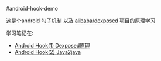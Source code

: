 #android-hook-demo

这是个android 勾子机制 以及 [alibaba/dexposed](https://github.com/alibaba/dexposed) 项目的原理学习

学习笔记在:

- [Android Hook(1) Dexposed原理](http://www.zhaoxiaodan.com/android/Android-Hook(1)-dexposed%E5%8E%9F%E7%90%86.html)
- [Android Hook(2) Java2java](http://www.zhaoxiaodan.com/android/Android-Hook(2)-java2java.html)